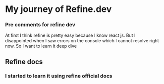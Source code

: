 # My journey of Refine.dev 
### Pre comments for refine dev
<p>At first I think refine is pretty easy because I know react js. But I disappointed when I saw errors on the console which I cannot resolve right now. So I want to learn it deep dive</p>

## Refine docs
### I started to learn it using refine official docs